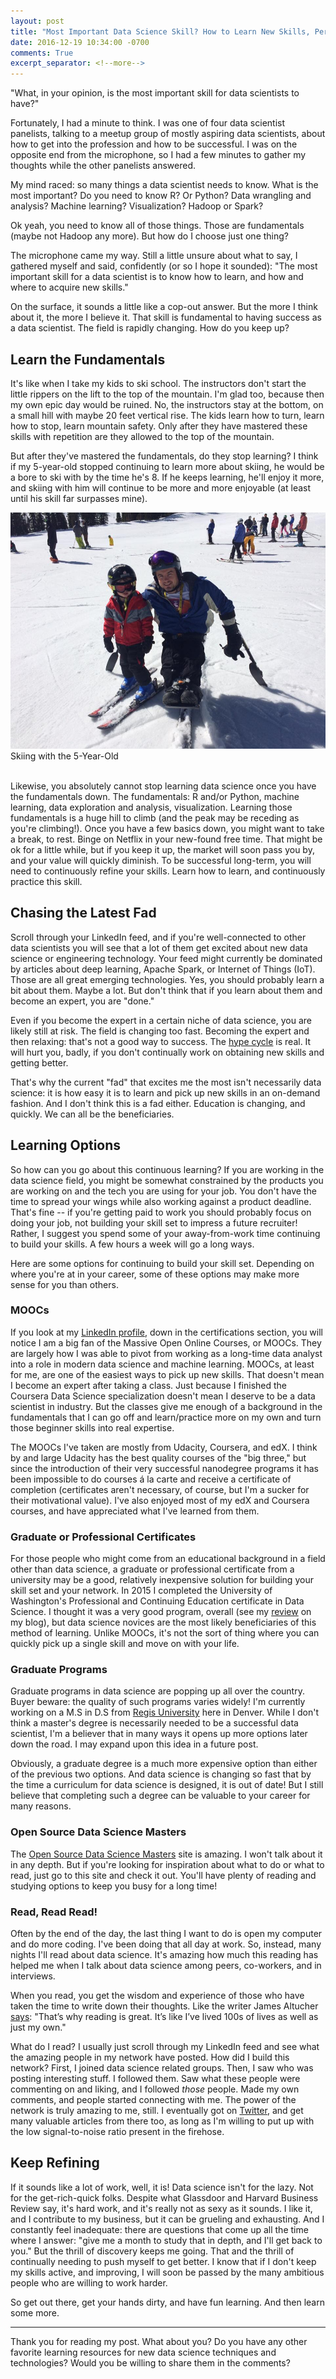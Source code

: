 ```yaml
---
layout: post
title: "Most Important Data Science Skill? How to Learn New Skills, Perhaps"
date: 2016-12-19 10:34:00 -0700
comments: True
excerpt_separator: <!--more-->
---  
```


"What, in your opinion, is the most important skill for data scientists to have?"

Fortunately, I had a minute to think. I was one of four data scientist panelists, talking to a meetup group of mostly aspiring data scientists, about how to get into the profession and how to be successful.  I was on the opposite end from the microphone, so I had a few minutes to gather my thoughts while the other panelists answered. 

<!--more-->

My mind raced: so many things a data scientist needs to know.  What is the most important? Do you need to know R? Or Python? Data wrangling and analysis? Machine learning? Visualization? Hadoop or Spark? 

Ok yeah, you need to know all of those things.  Those are fundamentals (maybe not Hadoop any more). But how do I choose just one thing?

The microphone came my way. Still a little unsure about what to say, I gathered myself and said, confidently (or so I hope it sounded): "The most important skill for a data scientist is to know how to learn, and how and where to acquire new skills."

On the surface, it sounds a little like a cop-out answer. But the more I think about it, the more I believe it. That skill is fundamental to having success as a data scientist. The field is rapidly changing.  How do you keep up?

## Learn the Fundamentals

It's like when I take my kids to ski school.  The instructors don't start the little rippers on the lift to the top of the mountain.  I'm glad too, because then my own epic day would be ruined. No, the instructors stay at the bottom, on a small hill with maybe 20 feet vertical rise.  The kids learn how to turn, learn how to stop, learn mountain safety. Only after they have mastered these skills with repetition are they allowed to the top of the mountain.  

But after they've mastered the fundamentals, do they stop learning? I think if my 5-year-old stopped continuing to learn more about skiing, he would be a bore to ski with by the time he's 8.  If he keeps learning, he'll enjoy it more, and skiing with him will continue to be more and more enjoyable (at least until his skill far surpasses mine).

<img class='figure' src='/assets/skiing_fundamentals.jpg'>

<div class='caption'>Skiing with the 5-Year-Old</div>
<br>

Likewise, you absolutely cannot stop learning data science once you have the fundamentals down.  The fundamentals: R and/or Python, machine learning, data exploration and analysis, visualization. Learning those fundamentals is a huge hill to climb (and the peak may be receding as you're climbing!). Once you have a few basics down, you might want to take a break, to rest.  Binge on Netflix in your new-found free time. That might be ok for a little while, but if you keep it up, the market will soon pass you by, and your value will quickly diminish.  To be successful long-term, you will need to continuously refine your skills. Learn how to learn, and continuously  practice this skill.

## Chasing the Latest Fad

Scroll through your LinkedIn feed, and if you're well-connected to other data scientists you will see that a lot of them get excited about new data science or engineering technology.  Your feed might currently be dominated by articles about deep learning, Apache Spark, or Internet of Things (IoT).  Those are all great emerging technologies.  Yes, you should probably learn a bit about them. Maybe a lot. But don't think that if you learn about them and become an expert, you are "done."

Even if you become the expert in a certain niche of data science, you are likely still at risk. The field is changing too fast. Becoming the expert and then relaxing: that's not a good way to success.  The [hype cycle](http://www.datasciencecentral.com/profiles/blogs/big-data-falls-off-the-hype-cycle) is real.  It will hurt you, badly, if you don't continually work on obtaining new skills and getting better.

That's why the current "fad" that excites me the most isn't necessarily data science: it is how easy it is to learn and pick up new skills in an on-demand fashion.  And I don't think this is a fad either. Education is changing, and quickly. We can all be the beneficiaries.

## Learning Options

So how can you go about this continuous learning? If you are working in the data science field, you might be somewhat constrained by the products you are working on and the tech you are using for your job. You don't have the time to spread your wings while also working against a product deadline. That's fine -- if you're getting paid to work you should probably focus on doing your job, not building your skill set to impress a future recruiter! Rather, I suggest you spend some of your away-from-work time continuing to build your skills.  A few hours a week will go a long ways.

Here are some options for continuing to build your skill set. Depending on where you're at in your career, some of these options may make more sense for you than others. 

### MOOCs

If you look at my [LinkedIn profile](https://www.linkedin.com/in/tylerbyers), down in the certifications section, you will notice I am a big fan of the Massive Open Online Courses, or MOOCs. They are largely how I was able to pivot from working as a long-time data analyst into a role in modern data science and machine learning.  MOOCs, at least for me, are one of the easiest ways to pick up new skills. That doesn't mean I become an expert after taking a class. Just because I finished the Coursera Data Science specialization doesn't mean I deserve to be a data scientist in industry.  But the classes give me enough of a background in the fundamentals that I can go off and learn/practice more on my own and turn those beginner skills into real expertise.

The MOOCs I've taken are mostly from Udacity, Coursera, and edX. I think by and large Udacity has the best quality courses of the "big three," but since the introduction of their very successful nanodegree programs it has been impossible to do courses á la carte and receive a certificate of completion (certificates aren't necessary, of course, but I'm a sucker for their motivational value). I've also enjoyed most of my edX and Coursera courses, and have appreciated what I've learned from them.

### Graduate or Professional Certificates

For those people who might come from an educational background in a field other than data science, a graduate or professional certificate from a university may be a good, relatively inexpensive solution for building your skill set and your network.  In 2015 I completed the University of Washington's Professional and Continuing Education certificate in Data Science. I thought it was a very good program, overall (see my [review](/2016/01/19/uw-data-science-cert-review/) on my blog), but data science novices are the most likely beneficiaries of this method of learning. Unlike MOOCs, it's not the sort of thing where you can quickly pick up a single skill and move on with your life.

### Graduate Programs

Graduate programs in data science are popping up all over the country. Buyer beware: the quality of such programs varies widely! I'm currently working on a M.S in D.S from [Regis University](http://www.regis.edu/CCIS/Academics/Degrees-Programs/Graduate-Programs/MS-Data-Sciences.aspx) here in Denver. While I don't think a master's degree is necessarily needed to be a successful data scientist, I'm a believer that in many ways it opens up more options later down the road. I may expand upon this idea in a future post.

Obviously, a graduate degree is a much more expensive option than either of the previous two options.  And data science is changing so fast that by the time a curriculum for data science is designed, it is out of date! But I still believe that completing such a degree can be valuable to your career for many reasons.  

### Open Source Data Science Masters

The [Open Source Data Science Masters]( http://datasciencemasters.org/) site is amazing. I won't talk about it in any depth. But if you're looking for inspiration about what to do or what to read, just go to this site and check it out. You'll have plenty of reading and studying options to keep you busy for a long time!

### Read, Read Read!

Often by the end of the day, the last thing I want to do is open my computer and do more coding. I've been doing that all day at work. So, instead, many nights I'll read about data science. It's amazing how much this reading has helped me when I talk about data science among peers, co-workers, and in interviews.

When you read, you get the wisdom and experience of those who have taken the time to write down their thoughts. Like the writer James Altucher [says](http://www.jamesaltucher.com/2016/10/books-saved-life/): "That’s why reading is great. It’s like I’ve lived 100s of lives as well as just my own."

What do I read? I usually just scroll through my LinkedIn feed and see what the amazing people in my network have posted. How did I build this network? First, I joined data science related groups. Then, I saw who was posting interesting stuff. I followed them. Saw what these people were commenting on and liking, and I followed *those* people. Made my own comments, and people started connecting with me. The power of the network is truly amazing to me, still.  I eventually got on [Twitter](https://twitter.com/tylergbyers), and get many valuable articles from there too, as long as I'm willing to put up with the low signal-to-noise ratio present in the firehose.

## Keep Refining

If it sounds like a lot of work, well, it is! Data science isn't for the lazy. Not for the get-rich-quick folks. Despite what Glassdoor and Harvard Business Review say, it's hard work, and it's really not as sexy as it sounds. I like it, and I contribute to my business, but it can be grueling and exhausting. And I constantly feel inadequate: there are questions that come up all the time where I answer: "give me a month to study that in depth, and I'll get back to you." But the thrill of discovery keeps me going. That and the thrill of continually needing to push myself to get better. I know that if I don't keep my skills active, and improving, I will soon be passed by the many ambitious people who are willing to work harder.

So get out there, get your hands dirty, and have fun learning. And then learn some more. 

<hr>

Thank you for reading my post.  What about you? Do you have any other favorite learning resources for new data science techniques and technologies? Would you be willing to share them in the comments? 
